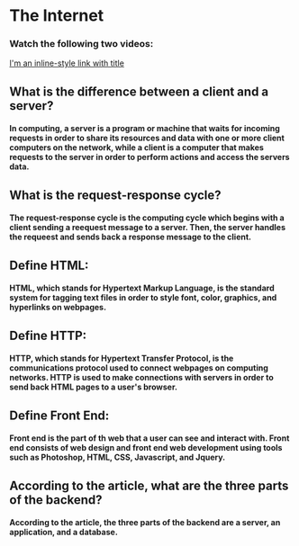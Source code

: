 # The Internet

### Watch the following two videos:

[I'm an inline-style link with title](https://www.youtube.com/watch?v=7_LPdttKXPc "How the Internet Works in 5 Minutes")

## What is the difference between a client and a server?

#### In computing, a server is a program or machine that waits for incoming requests in order to share its resources and data with one or more client computers on the network, while a client is a computer that makes requests to the server in order to perform actions and access the servers data.

## What is the request-response cycle?

#### The request-response cycle is the computing cycle which begins with a client sending a reequest message to a server. Then, the server handles the requeest and sends back a response message to the client.  

## Define HTML:

#### HTML, which stands for Hypertext Markup Language, is the standard system for tagging text files in order to style font, color, graphics, and hyperlinks on webpages. 

## Define HTTP:

#### HTTP, which stands for Hypertext Transfer Protocol, is the communications protocol used to connect webpages on computing networks. HTTP is used to make connections with servers in order to send back HTML pages to a user's browser.

## Define Front End:

#### Front end is the part of th web that a user can see and interact with. Front end consists of web design and front end web development using tools such as Photoshop, HTML, CSS, Javascript, and Jquery.

## According to the article, what are the three parts of the backend?

#### According to the article, the three parts of the backend are a server, an application, and a database.
